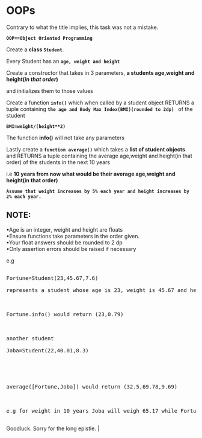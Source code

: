 # OOPs

 

Contrary to what the title implies, this task was not a mistake.

**`OOP==Object Oriented Programming`**

 

Create a **class `Student`**.

Every Student has an **`age, weight and height`**

 
Create a constructor that takes in 3 parameters, **a students age,weight and height(<i>in that order</i>)**

and initializes them to those values

 

Create a function **`info()`** which when called by a student object RETURNS a tuple containing **`the age and Body Max Index(BMI)(rounded to 2dp) `** of the student

**`BMI=weight/(height**2)`**

The function **info()** will not take any parameters

 
Lastly create a **`function average()`** which takes a **list of student objects** and RETURNS a tuple containing the average age,weight and height(in that order) of the students in the next 10 years

i.e **10 years from now what would be their average age,weight and height(in that order)**

 

**`Assume that weight increases by 5% each year and height increases by 2% each year.`**

 

## NOTE:

•Age is an integer, weight and height are floats
<br>
•Ensure functions take parameters in the order given.
<br>
•Your float answers should be rounded to 2 dp
<br>
•Only assertion errors should be raised if necessary
<br>
 

e.g

 <pre>

Fortune=Student(23,45.67,7.6)

represents a student whose age is 23, weight is 45.67 and height is 7.6

 

Fortune.info() would return (23,0.79)

 

another student

Joba=Student(22,40.01,8.3)

 

 

average([Fortune,Joba]) would return (32.5,69.78,9.69)

 

e.g for weight in 10 years Joba will weigh 65.17 while Fortune will weigh 74.39 and the average of that is 69.78

</pre>

 

Goodluck. Sorry for the long epistle.
 | 
